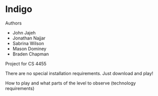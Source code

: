 # Indigo

Authors
- John Jajeh
- Jonathan Najjar
- Sabrina Wilson
- Mason Dominey
- Braden Chapman

Project for CS 4455

There are no special installation requirements. Just download and play!

How to play and what parts of the level to observe (technology requirements)
